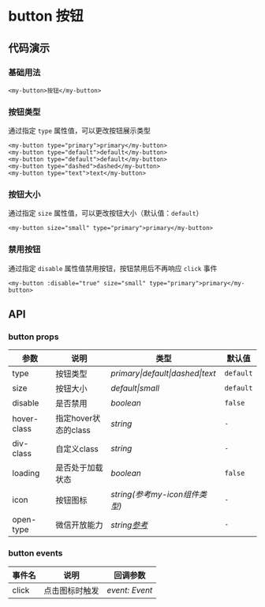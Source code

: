 # button 按钮

## 代码演示

### 基础用法
```
<my-button>按钮</my-button>
```

### 按钮类型
通过指定 `type` 属性值，可以更改按钮展示类型

```text
<my-button type="primary">primary</my-button>
<my-button type="default">default</my-button>
<my-button type="default">default</my-button>
<my-button type="dashed">dashed</my-button>
<my-button type="text">text</my-button>
```

### 按钮大小
通过指定 `size` 属性值，可以更改按钮大小（默认值：`default`）

```text
<my-button size="small" type="primary">primary</my-button>
```

### 禁用按钮
通过指定 `disable` 属性值禁用按钮，按钮禁用后不再响应 `click` 事件

```
<my-button :disable="true" size="small" type="primary">primary</my-button>
```

## API
### button props
|参数|说明|类型|默认值|
|---|----|---|------|
|type|按钮类型|_primary\|default\|dashed\|text_|`default`|
|size|按钮大小|_default\|small_|`default`|
|disable|是否禁用|_boolean_|`false`|
|hover-class|指定hover状态的class|_string_|`-`|
|div-class|自定义class|_string_|`-`|
|loading|是否处于加载状态|_boolean_|`false`|
|icon|按钮图标|_string(参考my-icon组件类型)_|`-`|
|open-type|微信开放能力|_string[参考](https://developers.weixin.qq.com/miniprogram/dev/component/button.html)_|`-`|

### button events
|事件名|说明|回调参数|
|---|----|---|
|click|点击图标时触发|_event: Event_|
